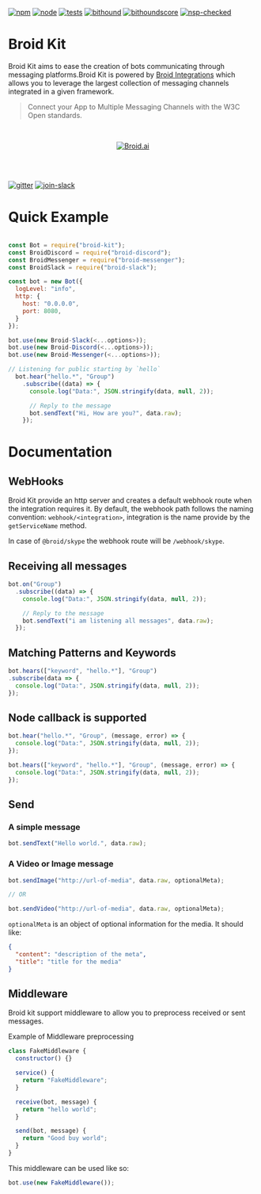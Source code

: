 [npm]:https://img.shields.io/badge/npm-broid-green.svg?style=flat
[npm-url]:https://www.npmjs.com/org/broid

[node]:https://img.shields.io/node/v/@broid/broid-kit.svg
[node-url]:https://nodejs.org

[tests]:https://img.shields.io/travis/broidHQ/broid-kit/master.svg
[tests-url]:https://travis-ci.org/broidHQ/broid-kit

[bithound]:https://img.shields.io/bithound/code/github/broidHQ/broid-kit.svg
[bithound-url]:https://www.bithound.io/github/broidHQ/broid-kit

[bithoundscore]:https://www.bithound.io/github/broidHQ/broid-kit/badges/score.svg
[bithoundscore-url]:https://www.bithound.io/github/broidHQ/broid-kit

[nsp-checked]:https://img.shields.io/badge/nsp-checked-green.svg?style=flat
[nsp-checked-url]:https://nodesecurity.io

[gitter]:https://badges.gitter.im/broidHQ/broid.svg
[gitter-url]:https://t.broid.ai/c/Blwjlw?utm_source=github&utm_medium=readme&utm_campaign=top&link=gitter

[join-slack]:https://img.shields.io/badge/chat-on_slack-lightgrey.svg?style=flat
[join-slack-url]:http://slackin.broid.ai/

[![npm][npm]][npm-url]
[![node][node]][node-url]
[![tests][tests]][tests-url]
[![bithound][bithound]][bithound-url]
[![bithoundscore][bithoundscore]][bithoundscore-url]
[![nsp-checked][nsp-checked]][nsp-checked-url]

# Broid Kit

Broid Kit aims to ease the creation of bots communicating through messaging platforms.Broid Kit is powered by [Broid Integrations](https://github.com/broidHQ/integrations/edit/master/README.md) which allows you to leverage the largest collection of messaging channels integrated in a given framework.

> Connect your App to Multiple Messaging Channels with the W3C Open standards.

<br>
<p align="center">
<a href="https://github.com/broidHQ/integrations">
<img alt="Broid.ai" src="https://cloud.githubusercontent.com/assets/8091600/24985411/f0667b2c-1fc1-11e7-8a8a-012655cf0d15.png">
</a>
</p>
<br>
<br>

[![gitter][gitter]][gitter-url] [![join-slack][join-slack]][join-slack-url]

# Quick Example

```javascript

const Bot = require("broid-kit");
const BroidDiscord = require("broid-discord");
const BroidMessenger = require("broid-messenger");
const BroidSlack = require("broid-slack");

const bot = new Bot({
  logLevel: "info",
  http: {
    host: "0.0.0.0",
    port: 8080,
  }
});

bot.use(new Broid-Slack(<...options>));
bot.use(new Broid-Discord(<...options>));
bot.use(new Broid-Messenger(<...options>));

// Listening for public starting by `hello`
  bot.hear("hello.*", "Group")
    .subscribe((data) => {
      console.log("Data:", JSON.stringify(data, null, 2));

      // Reply to the message
      bot.sendText("Hi, How are you?", data.raw);
    });
  ```

# Documentation

## WebHooks

Broid Kit provide an http server and creates a default webhook route when the integration requires it. By default, the webhook path follows the naming convention: `webhook/<integration>`, integration is the name provide by the `getServiceName` method.

In case of `@broid/skype` the webhook route will be `/webhook/skype`.

## Receiving all messages

  ```javascript
  bot.on("Group")
    .subscribe((data) => {
      console.log("Data:", JSON.stringify(data, null, 2));

      // Reply to the message
      bot.sendText("i am listening all messages", data.raw);
    });
  ```

## Matching Patterns and Keywords

  ```javascript
bot.hears(["keyword", "hello.*"], "Group")
  .subscribe(data => {
    console.log("Data:", JSON.stringify(data, null, 2));
  });
```

## Node callback is supported

```javascript
bot.hear("hello.*", "Group", (message, error) => {
  console.log("Data:", JSON.stringify(data, null, 2));
});
```

```javascript
bot.hears(["keyword", "hello.*"], "Group", (message, error) => {
  console.log("Data:", JSON.stringify(data, null, 2));
});
```

## Send

### A simple message

```javascript
bot.sendText("Hello world.", data.raw);
```

### A Video or Image message

```javascript
bot.sendImage("http://url-of-media", data.raw, optionalMeta);

// OR

bot.sendVideo("http://url-of-media", data.raw, optionalMeta);
```

`optionalMeta` is an object of optional information for the media.
It should like:

```json
{
  "content": "description of the meta",
  "title": "title for the media"
}
```

## Middleware

Broid kit support middleware to allow you to preprocess received or sent messages.

Example of Middleware preprocessing

```javascript
class FakeMiddleware {
  constructor() {}

  service() {
    return "FakeMiddleware";
  }

  receive(bot, message) {
    return "hello world";
  }

  send(bot, message) {
    return "Good buy world";
  }
}
```

This middleware can be used like so:

```javascript
bot.use(new FakeMiddleware());
```
